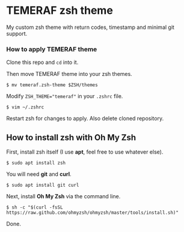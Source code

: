 # TEMERAF zsh theme

My custom zsh theme with return codes, timestamp and minimal git support.

### How to apply TEMERAF theme
Clone this repo and `cd` into it.

Then move TEMERAF theme into your zsh themes.
```
$ mv temeraf.zsh-theme $ZSH/themes
```
Modify `ZSH_THEME="temeraf"` in your `.zshrc` file.
```
$ vim ~/.zshrc
```
Restart zsh for changes to apply. Also delete cloned repository.

## How to install zsh with Oh My Zsh
First, install zsh itself (I use **apt**, feel free to use whatever else).
```
$ sudo apt install zsh
```
You will need **git** and **curl**.
```
$ sudo apt install git curl
```
Next, install **Oh My Zsh** via the command line.
```
$ sh -c "$(curl -fsSL https://raw.github.com/ohmyzsh/ohmyzsh/master/tools/install.sh)"
```
Done.
